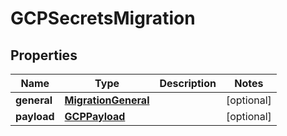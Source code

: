 

# GCPSecretsMigration


## Properties

Name | Type | Description | Notes
------------ | ------------- | ------------- | -------------
**general** | [**MigrationGeneral**](MigrationGeneral.md) |  |  [optional]
**payload** | [**GCPPayload**](GCPPayload.md) |  |  [optional]




